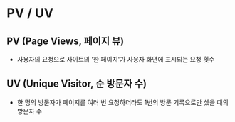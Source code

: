 # PV / UV

## PV (Page Views, 페이지 뷰)

* 사용자의 요청으로 사이트의 '한 페이지'가 사용자 화면에 표시되는 요청 횟수

## UV (Unique Visitor, 순 방문자 수)

* 한 명의 방문자가 페이지를 여러 번 요청하더라도 1번의 방문 기록으로만 셌을 때의 방문자 수
